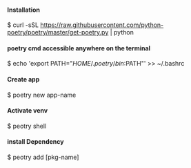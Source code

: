 #### Installation

 $ curl -sSL https://raw.githubusercontent.com/python-poetry/poetry/master/get-poetry.py | python
 
#### poetry cmd accessible anywhere on the terminal

$ echo 'export PATH="$HOME/.poetry/bin:$PATH"' >> ~/.bashrc

#### Create app
$ poetry new app-name
#### Activate venv
$ peotry shell
#### install Dependency
$ peotry add [pkg-name]

